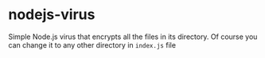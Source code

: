 # nodejs-virus
Simple Node.js virus that encrypts all the files in its directory. Of course you can change it to any other directory in `index.js` file
